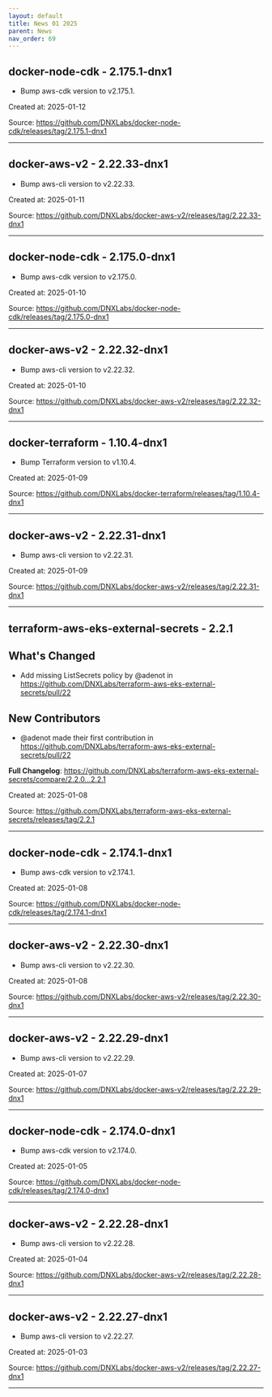 ```yaml
---
layout: default
title: News 01 2025
parent: News
nav_order: 69
---
```




## docker-node-cdk - 2.175.1-dnx1
- Bump aws-cdk version to v2.175.1.

Created at: 2025-01-12

<!-- TODO: Include source link to the version tag -->
Source: https://github.com/DNXLabs/docker-node-cdk/releases/tag/2.175.1-dnx1

---


## docker-aws-v2 - 2.22.33-dnx1
- Bump aws-cli version to v2.22.33.

Created at: 2025-01-11

<!-- TODO: Include source link to the version tag -->
Source: https://github.com/DNXLabs/docker-aws-v2/releases/tag/2.22.33-dnx1

---


## docker-node-cdk - 2.175.0-dnx1
- Bump aws-cdk version to v2.175.0.

Created at: 2025-01-10

<!-- TODO: Include source link to the version tag -->
Source: https://github.com/DNXLabs/docker-node-cdk/releases/tag/2.175.0-dnx1

---


## docker-aws-v2 - 2.22.32-dnx1
- Bump aws-cli version to v2.22.32.

Created at: 2025-01-10

<!-- TODO: Include source link to the version tag -->
Source: https://github.com/DNXLabs/docker-aws-v2/releases/tag/2.22.32-dnx1

---


## docker-terraform - 1.10.4-dnx1
- Bump Terraform version to v1.10.4.

Created at: 2025-01-09

<!-- TODO: Include source link to the version tag -->
Source: https://github.com/DNXLabs/docker-terraform/releases/tag/1.10.4-dnx1

---


## docker-aws-v2 - 2.22.31-dnx1
- Bump aws-cli version to v2.22.31.

Created at: 2025-01-09

<!-- TODO: Include source link to the version tag -->
Source: https://github.com/DNXLabs/docker-aws-v2/releases/tag/2.22.31-dnx1

---


## terraform-aws-eks-external-secrets - 2.2.1
## What's Changed
* Add missing ListSecrets policy by @adenot in https://github.com/DNXLabs/terraform-aws-eks-external-secrets/pull/22

## New Contributors
* @adenot made their first contribution in https://github.com/DNXLabs/terraform-aws-eks-external-secrets/pull/22

**Full Changelog**: https://github.com/DNXLabs/terraform-aws-eks-external-secrets/compare/2.2.0...2.2.1

Created at: 2025-01-08

<!-- TODO: Include source link to the version tag -->
Source: https://github.com/DNXLabs/terraform-aws-eks-external-secrets/releases/tag/2.2.1

---


## docker-node-cdk - 2.174.1-dnx1
- Bump aws-cdk version to v2.174.1.

Created at: 2025-01-08

<!-- TODO: Include source link to the version tag -->
Source: https://github.com/DNXLabs/docker-node-cdk/releases/tag/2.174.1-dnx1

---


## docker-aws-v2 - 2.22.30-dnx1
- Bump aws-cli version to v2.22.30.

Created at: 2025-01-08

<!-- TODO: Include source link to the version tag -->
Source: https://github.com/DNXLabs/docker-aws-v2/releases/tag/2.22.30-dnx1

---


## docker-aws-v2 - 2.22.29-dnx1
- Bump aws-cli version to v2.22.29.

Created at: 2025-01-07

<!-- TODO: Include source link to the version tag -->
Source: https://github.com/DNXLabs/docker-aws-v2/releases/tag/2.22.29-dnx1

---


## docker-node-cdk - 2.174.0-dnx1
- Bump aws-cdk version to v2.174.0.

Created at: 2025-01-05

<!-- TODO: Include source link to the version tag -->
Source: https://github.com/DNXLabs/docker-node-cdk/releases/tag/2.174.0-dnx1

---


## docker-aws-v2 - 2.22.28-dnx1
- Bump aws-cli version to v2.22.28.

Created at: 2025-01-04

<!-- TODO: Include source link to the version tag -->
Source: https://github.com/DNXLabs/docker-aws-v2/releases/tag/2.22.28-dnx1

---


## docker-aws-v2 - 2.22.27-dnx1
- Bump aws-cli version to v2.22.27.

Created at: 2025-01-03

<!-- TODO: Include source link to the version tag -->
Source: https://github.com/DNXLabs/docker-aws-v2/releases/tag/2.22.27-dnx1

---

